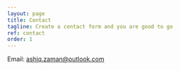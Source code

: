 ```yaml
---
layout: page
title: Contact
tagline: Create a contact form and you are good to go
ref: contact
order: 1
---
```

Email: ashiq.zaman@outlook.com
